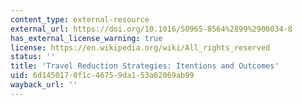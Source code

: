```yaml
---
content_type: external-resource
external_url: https://doi.org/10.1016/S0965-8564%2899%2900034-8
has_external_license_warning: true
license: https://en.wikipedia.org/wiki/All_rights_reserved
status: ''
title: 'Travel Reduction Strategies: Itentions and Outcomes'
uid: 6d145017-0f1c-4675-9da1-53a62069ab99
wayback_url: ''
---
```

